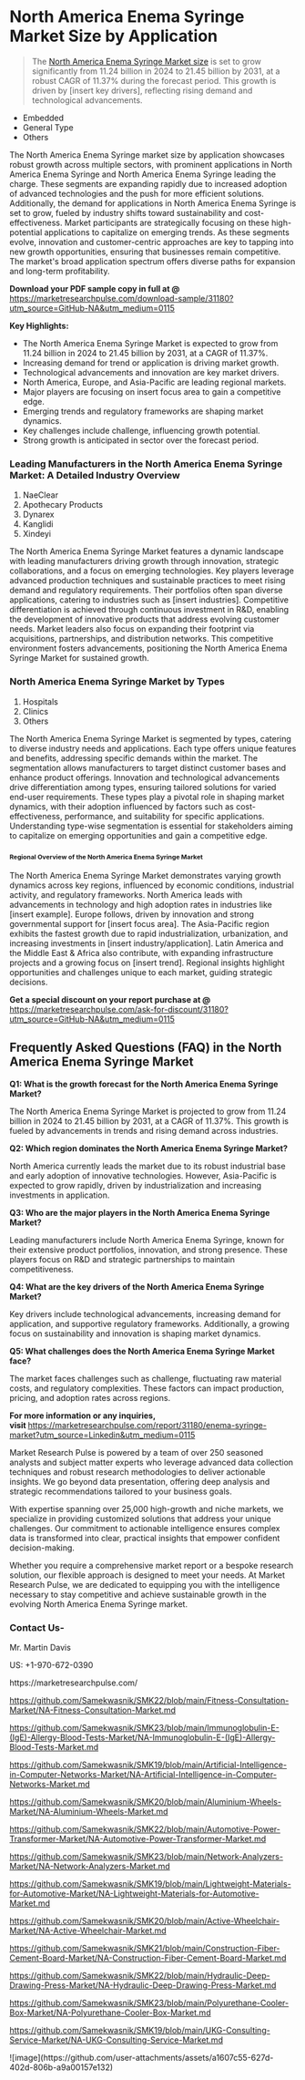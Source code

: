 <h1>North America Enema Syringe Market&nbsp;Size by Application</h1><blockquote><p>The <a href="https://marketresearchpulse.com/download-sample/31180?utm_source=GitHub-NA&amp;utm_medium=0115">North America Enema Syringe Market size</a> is set to grow significantly from 11.24 billion in 2024 to 21.45 billion by 2031, at a robust CAGR of 11.37% during the forecast period. This growth is driven by [insert key drivers], reflecting rising demand and technological advancements.</p></blockquote><ul><li>Embedded<li> General Type<li> Others</li></ul><p>The North America Enema Syringe market size by application showcases robust growth across multiple sectors, with prominent applications in North America Enema Syringe and North America Enema Syringe leading the charge. These segments are expanding rapidly due to increased adoption of advanced technologies and the push for more efficient solutions. Additionally, the demand for applications in North America Enema Syringe is set to grow, fueled by industry shifts toward sustainability and cost-effectiveness. Market participants are strategically focusing on these high-potential applications to capitalize on emerging trends. As these segments evolve, innovation and customer-centric approaches are key to tapping into new growth opportunities, ensuring that businesses remain competitive. The market's broad application spectrum offers diverse paths for expansion and long-term profitability.</p><p><strong>Download your PDF sample copy in full at @ </strong><a href="https://marketresearchpulse.com/download-sample/31180?utm_source=GitHub-NA&amp;utm_medium=0115">https://marketresearchpulse.com/download-sample/31180?utm_source=GitHub-NA&amp;utm_medium=0115</a></p><p><strong>Key Highlights: </strong></p><ul><li>The North America Enema Syringe Market is expected to grow from 11.24 billion in 2024 to 21.45 billion by 2031, at a CAGR of 11.37%.</li><li>Increasing demand for trend or application is driving market growth.</li><li>Technological advancements and innovation are key market drivers.</li><li>North America, Europe, and Asia-Pacific are leading regional markets.</li><li>Major players are focusing on insert focus area to gain a competitive edge.</li><li>Emerging trends and regulatory frameworks are shaping market dynamics.</li><li>Key challenges include challenge, influencing growth potential.</li><li>Strong growth is anticipated in sector over the forecast period.</li></ul><h3>Leading Manufacturers in the North America Enema Syringe Market: A Detailed Industry Overview</h3><ol><li>NaeClear</li><li>Apothecary Products</li><li>Dynarex</li><li>Kanglidi</li><li>Xindeyi</li></ol><div class="flex max-w-full flex-col flex-grow"><div class="min-h-8 text-message flex w-full flex-col items-end gap-2 whitespace-normal break-words [.text-message+&amp;]:mt-5" dir="auto" data-message-author-role="assistant" data-message-id="fd8432e4-4910-450d-b182-61b7bfb0a01f" data-message-model-slug="gpt-4o"><div class="flex w-full flex-col gap-1 empty:hidden first:pt-[3px]"><div class="markdown prose w-full break-words dark:prose-invert light"><p>The North America Enema Syringe Market features a dynamic landscape with leading manufacturers driving growth through innovation, strategic collaborations, and a focus on emerging technologies. Key players leverage advanced production techniques and sustainable practices to meet rising demand and regulatory requirements. Their portfolios often span diverse applications, catering to industries such as [insert industries]. Competitive differentiation is achieved through continuous investment in R&amp;D, enabling the development of innovative products that address evolving customer needs. Market leaders also focus on expanding their footprint via acquisitions, partnerships, and distribution networks. This competitive environment fosters advancements, positioning the North America Enema Syringe Market for sustained growth.</p></div></div></div></div><h3>North America Enema Syringe Market by Types</h3><ol><li>Hospitals<li> Clinics<li> Others</li></ol><div class="flex max-w-full flex-col flex-grow"><div class="min-h-8 text-message flex w-full flex-col items-end gap-2 whitespace-normal break-words [.text-message+&amp;]:mt-5" dir="auto" data-message-author-role="assistant" data-message-id="084470be-0bb7-4664-bddf-5156b4f41249" data-message-model-slug="gpt-4o-mini"><div class="flex w-full flex-col gap-1 empty:hidden first:pt-[3px]"><div class="markdown prose w-full break-words dark:prose-invert light"><p>The North America Enema Syringe Market is segmented by types, catering to diverse industry needs and applications. Each type offers unique features and benefits, addressing specific demands within the market. The segmentation allows manufacturers to target distinct customer bases and enhance product offerings. Innovation and technological advancements drive differentiation among types, ensuring tailored solutions for varied end-user requirements. These types play a pivotal role in shaping market dynamics, with their adoption influenced by factors such as cost-effectiveness, performance, and suitability for specific applications. Understanding type-wise segmentation is essential for stakeholders aiming to capitalize on emerging opportunities and gain a competitive edge.</p></div></div></div></div><h3><span style="font-size: 11px;">Regional Overview of the North America Enema Syringe Market</span></h3><div class="flex max-w-full flex-col flex-grow"><div class="min-h-8 text-message flex w-full flex-col items-end gap-2 whitespace-normal break-words [.text-message+&amp;]:mt-5" dir="auto" data-message-author-role="assistant" data-message-id="e9038762-ce64-4e30-91c9-9bd413514231" data-message-model-slug="gpt-4o-mini"><div class="flex w-full flex-col gap-1 empty:hidden first:pt-[3px]"><div class="markdown prose w-full break-words dark:prose-invert light"><p>The North America Enema Syringe Market demonstrates varying growth dynamics across key regions, influenced by economic conditions, industrial activity, and regulatory frameworks. North America leads with advancements in technology and high adoption rates in industries like [insert example]. Europe follows, driven by innovation and strong governmental support for [insert focus area]. The Asia-Pacific region exhibits the fastest growth due to rapid industrialization, urbanization, and increasing investments in [insert industry/application]. Latin America and the Middle East &amp; Africa also contribute, with expanding infrastructure projects and a growing focus on [insert trend]. Regional insights highlight opportunities and challenges unique to each market, guiding strategic decisions.</p></div></div></div></div><p><strong>Get a special discount on your report purchase at @ </strong><a href="https://marketresearchpulse.com/ask-for-discount/31180?utm_source=GitHub-NA&amp;utm_medium=0115">https://marketresearchpulse.com/ask-for-discount/31180?utm_source=GitHub-NA&amp;utm_medium=0115</a></p><h2>Frequently Asked Questions (FAQ) in the North America Enema Syringe Market</h2><p><strong>Q1: What is the growth forecast for the North America Enema Syringe Market?</strong></p><p>The North America Enema Syringe Market is projected to grow from 11.24 billion in 2024 to 21.45 billion by 2031, at a CAGR of 11.37%. This growth is fueled by advancements in trends and rising demand across industries.</p><p><strong>Q2: Which region dominates the North America Enema Syringe Market?</strong></p><p>North America currently leads the market due to its robust industrial base and early adoption of innovative technologies. However, Asia-Pacific is expected to grow rapidly, driven by industrialization and increasing investments in application.</p><p><strong>Q3: Who are the major players in the North America Enema Syringe Market?</strong></p><p>Leading manufacturers include North America Enema Syringe, known for their extensive product portfolios, innovation, and strong presence. These players focus on R&amp;D and strategic partnerships to maintain competitiveness.</p><p><strong>Q4: What are the key drivers of the North America Enema Syringe Market?</strong></p><p>Key drivers include technological advancements, increasing demand for application, and supportive regulatory frameworks. Additionally, a growing focus on sustainability and innovation is shaping market dynamics.</p><p><strong>Q5: What challenges does the North America Enema Syringe Market face?</strong></p><p>The market faces challenges such as challenge, fluctuating raw material costs, and regulatory complexities. These factors can impact production, pricing, and adoption rates across regions.</p><p><strong>For more information or any inquiries, visit&nbsp;</strong><a href="https://marketresearchpulse.com/report/31180/enema-syringe-market?utm_source=Linkedin&utm_medium=0115">https://marketresearchpulse.com/report/31180/enema-syringe-market?utm_source=Linkedin&utm_medium=0115</a></p><p>Market Research Pulse is powered by a team of over 250 seasoned analysts and subject matter experts who leverage advanced data collection techniques and robust research methodologies to deliver actionable insights. We go beyond data presentation, offering deep analysis and strategic recommendations tailored to your business goals.</p><p>With expertise spanning over 25,000 high-growth and niche markets, we specialize in providing customized solutions that address your unique challenges. Our commitment to actionable intelligence ensures complex data is transformed into clear, practical insights that empower confident decision-making.</p><p>Whether you require a comprehensive market report or a bespoke research solution, our flexible approach is designed to meet your needs. At Market Research Pulse, we are dedicated to equipping you with the intelligence necessary to stay competitive and achieve sustainable growth in the evolving North America Enema Syringe market.</p><h3><strong>Contact Us-</strong></h3><p>Mr. Martin Davis</p><p>US: +1-970-672-0390</p><p>https://marketresearchpulse.com/</p><p><a href="https://github.com/Samekwasnik/SMK22/blob/main/Fitness-Consultation-Market/NA-Fitness-Consultation-Market.md">https://github.com/Samekwasnik/SMK22/blob/main/Fitness-Consultation-Market/NA-Fitness-Consultation-Market.md</a></p><p><a href="https://github.com/Samekwasnik/SMK23/blob/main/Immunoglobulin-E-(IgE)-Allergy-Blood-Tests-Market/NA-Immunoglobulin-E-(IgE)-Allergy-Blood-Tests-Market.md">https://github.com/Samekwasnik/SMK23/blob/main/Immunoglobulin-E-(IgE)-Allergy-Blood-Tests-Market/NA-Immunoglobulin-E-(IgE)-Allergy-Blood-Tests-Market.md</a></p><p><a href="https://github.com/Samekwasnik/SMK19/blob/main/Artificial-Intelligence-in-Computer-Networks-Market/NA-Artificial-Intelligence-in-Computer-Networks-Market.md">https://github.com/Samekwasnik/SMK19/blob/main/Artificial-Intelligence-in-Computer-Networks-Market/NA-Artificial-Intelligence-in-Computer-Networks-Market.md</a></p><p><a href="https://github.com/Samekwasnik/SMK20/blob/main/Aluminium-Wheels-Market/NA-Aluminium-Wheels-Market.md">https://github.com/Samekwasnik/SMK20/blob/main/Aluminium-Wheels-Market/NA-Aluminium-Wheels-Market.md</a></p><p><a href="https://github.com/Samekwasnik/SMK22/blob/main/Automotive-Power-Transformer-Market/NA-Automotive-Power-Transformer-Market.md">https://github.com/Samekwasnik/SMK22/blob/main/Automotive-Power-Transformer-Market/NA-Automotive-Power-Transformer-Market.md</a></p><p><a href="https://github.com/Samekwasnik/SMK23/blob/main/Network-Analyzers-Market/NA-Network-Analyzers-Market.md">https://github.com/Samekwasnik/SMK23/blob/main/Network-Analyzers-Market/NA-Network-Analyzers-Market.md</a></p><p><a href="https://github.com/Samekwasnik/SMK19/blob/main/Lightweight-Materials-for-Automotive-Market/NA-Lightweight-Materials-for-Automotive-Market.md">https://github.com/Samekwasnik/SMK19/blob/main/Lightweight-Materials-for-Automotive-Market/NA-Lightweight-Materials-for-Automotive-Market.md</a></p><p><a href="https://github.com/Samekwasnik/SMK20/blob/main/Active-Wheelchair-Market/NA-Active-Wheelchair-Market.md">https://github.com/Samekwasnik/SMK20/blob/main/Active-Wheelchair-Market/NA-Active-Wheelchair-Market.md</a></p><p><a href="https://github.com/Samekwasnik/SMK21/blob/main/Construction-Fiber-Cement-Board-Market/NA-Construction-Fiber-Cement-Board-Market.md">https://github.com/Samekwasnik/SMK21/blob/main/Construction-Fiber-Cement-Board-Market/NA-Construction-Fiber-Cement-Board-Market.md</a></p><p><a href="https://github.com/Samekwasnik/SMK22/blob/main/Hydraulic-Deep-Drawing-Press-Market/NA-Hydraulic-Deep-Drawing-Press-Market.md">https://github.com/Samekwasnik/SMK22/blob/main/Hydraulic-Deep-Drawing-Press-Market/NA-Hydraulic-Deep-Drawing-Press-Market.md</a></p><p><a href="https://github.com/Samekwasnik/SMK23/blob/main/Polyurethane-Cooler-Box-Market/NA-Polyurethane-Cooler-Box-Market.md">https://github.com/Samekwasnik/SMK23/blob/main/Polyurethane-Cooler-Box-Market/NA-Polyurethane-Cooler-Box-Market.md</a></p><p><a href="https://github.com/Samekwasnik/SMK19/blob/main/UKG-Consulting-Service-Market/NA-UKG-Consulting-Service-Market.md">https://github.com/Samekwasnik/SMK19/blob/main/UKG-Consulting-Service-Market/NA-UKG-Consulting-Service-Market.md</a></p>
![image](https://github.com/user-attachments/assets/a1607c55-627d-402d-806b-a9a00157e132)
